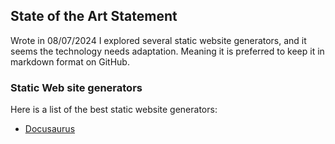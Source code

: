 
## State of the Art Statement

Wrote in 08/07/2024
I explored several static website generators, and it seems the technology needs adaptation. Meaning it is preferred to keep it in markdown format on GitHub.

### Static Web site generators

Here is a list of the best static website generators:
- [Docusaurus](https://docusaurus.io/)